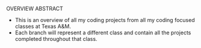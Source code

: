 OVERVIEW ABSTRACT
- This is an overview of all my coding projects from all my coding focused classes at Texas A&M.
- Each branch will represent a different class and contain all the projects completed throughout that class.
